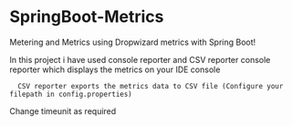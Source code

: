 # SpringBoot-Metrics

Metering and Metrics using Dropwizard metrics with Spring Boot!

In this project i have used console reporter and CSV reporter
      console reporter which displays the metrics on your IDE console
      
      CSV reporter exports the metrics data to CSV file (Configure your filepath in config.properties)
 
 Change timeunit as required
